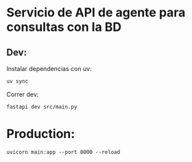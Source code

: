 # Servicio de API de agente para consultas con la BD
## Dev:

Instalar dependencias con uv:
```cmd
uv sync
```

Correr dev:
```
fastapi dev src/main.py
```

# Production:
```
uvicorn main:app --port 8000 --reload
```